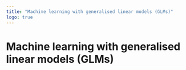 ```yaml
---
title: "Machine learning with generalised linear models (GLMs)"
logo: true
---
```


# Machine learning with generalised linear models (GLMs)
<div style="height:0.75em;"></div>
